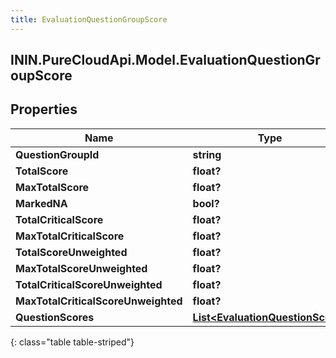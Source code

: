 ```yaml
---
title: EvaluationQuestionGroupScore
---
```

## ININ.PureCloudApi.Model.EvaluationQuestionGroupScore

## Properties

|Name | Type | Description | Notes|
|------------ | ------------- | ------------- | -------------|
| **QuestionGroupId** | **string** |  | [optional] |
| **TotalScore** | **float?** |  | [optional] |
| **MaxTotalScore** | **float?** |  | [optional] |
| **MarkedNA** | **bool?** |  | [optional] |
| **TotalCriticalScore** | **float?** |  | [optional] |
| **MaxTotalCriticalScore** | **float?** |  | [optional] |
| **TotalScoreUnweighted** | **float?** |  | [optional] |
| **MaxTotalScoreUnweighted** | **float?** |  | [optional] |
| **TotalCriticalScoreUnweighted** | **float?** |  | [optional] |
| **MaxTotalCriticalScoreUnweighted** | **float?** |  | [optional] |
| **QuestionScores** | [**List&lt;EvaluationQuestionScore&gt;**](EvaluationQuestionScore.html) |  | [optional] |
{: class="table table-striped"}



